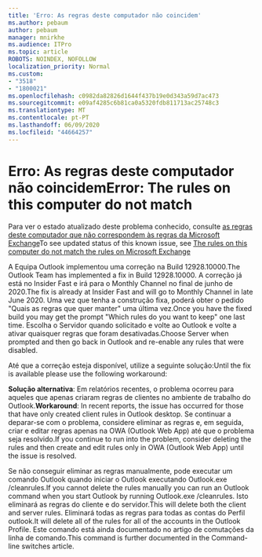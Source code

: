 ```yaml
---
title: 'Erro: As regras deste computador não coincidem'
ms.author: pebaum
author: pebaum
manager: mnirkhe
ms.audience: ITPro
ms.topic: article
ROBOTS: NOINDEX, NOFOLLOW
localization_priority: Normal
ms.custom:
- "3518"
- "1800021"
ms.openlocfilehash: c0982da82826d1644f437b19e0d343a59d7ac473
ms.sourcegitcommit: e09af4285c6b81ca0a5320fdb811713ac25748c3
ms.translationtype: MT
ms.contentlocale: pt-PT
ms.lasthandoff: 06/09/2020
ms.locfileid: "44664257"
---
```

# <a name="error-the-rules-on-this-computer-do-not-match"></a><span data-ttu-id="32340-102">Erro: As regras deste computador não coincidem</span><span class="sxs-lookup"><span data-stu-id="32340-102">Error: The rules on this computer do not match</span></span>

<span data-ttu-id="32340-103">Para ver o estado atualizado deste problema conhecido, consulte [as regras deste computador que não correspondem às regras da Microsoft Exchange](https://support.office.com/article/d032e037-b224-429e-b325-633afde9b5f0)</span><span class="sxs-lookup"><span data-stu-id="32340-103">To see updated status of this known issue, see [The rules on this computer do not match the rules on Microsoft Exchange](https://support.office.com/article/d032e037-b224-429e-b325-633afde9b5f0)</span></span>

<span data-ttu-id="32340-104">A Equipa Outlook implementou uma correção na Build 12928.10000.</span><span class="sxs-lookup"><span data-stu-id="32340-104">The Outlook Team has implemented a fix in Build 12928.10000.</span></span> <span data-ttu-id="32340-105">A correção já está no Insider Fast e irá para o Monthly Channel no final de junho de 2020.</span><span class="sxs-lookup"><span data-stu-id="32340-105">The fix is already at Insider Fast and will go to Monthly Channel in late June 2020.</span></span> <span data-ttu-id="32340-106">Uma vez que tenha a construção fixa, poderá obter o pedido "Quais as regras que quer manter" uma última vez.</span><span class="sxs-lookup"><span data-stu-id="32340-106">Once you have the fixed build you may get the prompt "Which rules do you want to keep" one last time.</span></span> <span data-ttu-id="32340-107">Escolha o Servidor quando solicitado e volte ao Outlook e volte a ativar quaisquer regras que foram desativadas.</span><span class="sxs-lookup"><span data-stu-id="32340-107">Choose Server when prompted and then go back in Outlook and re-enable any rules that were disabled.</span></span>

<span data-ttu-id="32340-108">Até que a correção esteja disponível, utilize a seguinte solução:</span><span class="sxs-lookup"><span data-stu-id="32340-108">Until the fix is available please use the following workaround:</span></span>

<span data-ttu-id="32340-109">**Solução alternativa**: Em relatórios recentes, o problema ocorreu para aqueles que apenas criaram regras de clientes no ambiente de trabalho do Outlook.</span><span class="sxs-lookup"><span data-stu-id="32340-109">**Workaround**: In recent reports, the issue has occurred for those that have only created client rules in Outlook desktop.</span></span> <span data-ttu-id="32340-110">Se continuar a deparar-se com o problema, considere eliminar as regras e, em seguida, criar e editar regras apenas na OWA (Outlook Web App) até que o problema seja resolvido.</span><span class="sxs-lookup"><span data-stu-id="32340-110">If you continue to run into the problem, consider deleting the rules and then create and edit rules only in OWA (Outlook Web App) until the issue is resolved.</span></span>

<span data-ttu-id="32340-111">Se não conseguir eliminar as regras manualmente, pode executar um comando Outlook quando iniciar o Outlook executando Outlook.exe /cleanrules.</span><span class="sxs-lookup"><span data-stu-id="32340-111">If you cannot delete the rules manually you can run an Outlook command when you start Outlook by running Outlook.exe /cleanrules.</span></span> <span data-ttu-id="32340-112">Isto eliminará as regras do cliente e do servidor.</span><span class="sxs-lookup"><span data-stu-id="32340-112">This will delete both the client and server rules.</span></span> <span data-ttu-id="32340-113">Eliminará todas as regras para todas as contas do Perfil outlook.</span><span class="sxs-lookup"><span data-stu-id="32340-113">It will delete all of the rules for all of the accounts in the Outlook Profile.</span></span> <span data-ttu-id="32340-114">Este comando está ainda documentado no artigo de comutações da linha de comando.</span><span class="sxs-lookup"><span data-stu-id="32340-114">This command is further documented in the Command-line switches article.</span></span>


